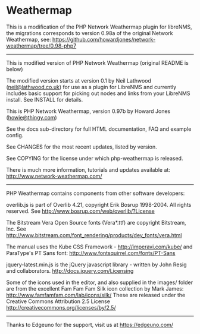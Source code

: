# Weathermap

This is a modification of the PHP Network Weathermap plugin for libreNMS, the migrations corresponds to version 0.98a of the original Network Weathermap, see: https://github.com/howardjones/network-weathermap/tree/0.98-php7

----

This is  modified version of PHP Network Weathermap (original README is below)

The modified version starts at version 0.1 by Neil Lathwood (neil@lathwood.co.uk) for use as a plugin for LibreNMS and currently includes basic support for picking out nodes and links from your LibreNMS install. See INSTALL for details.

This is PHP Network Weathermap, version 0.97b by Howard Jones (howie@thingy.com)

See the docs sub-directory for full HTML documentation, FAQ and example config.

See CHANGES for the most recent updates, listed by version.

See COPYING for the license under which php-weathermap is released.

There is much more information, tutorials and updates available at:
http://www.network-weathermap.com/


----

PHP Weathermap contains components from other software developers:

overlib.js is part of Overlib 4.21, copyright Erik Bosrup 1998-2004. All rights reserved.
See http://www.bosrup.com/web/overlib/?License

The Bitstream Vera Open Source fonts (Vera*.ttf) are copyright Bitstream, Inc.
See http://www.bitstream.com/font_rendering/products/dev_fonts/vera.html

The manual uses the Kube CSS Framework - http://imperavi.com/kube/
and ParaType's PT Sans font: http://www.fontsquirrel.com/fonts/PT-Sans

jquery-latest.min.js is the jQuery javascript library - written by John Resig and collaborators.
http://docs.jquery.com/Licensing

Some of the icons used in the editor, and also supplied in the images/ folder are
from the excellent Fam Fam Fam Silk icon collection by Mark James:
http://www.famfamfam.com/lab/icons/silk/
These are released under the Creative Commons Attribution 2.5 License
http://creativecommons.org/licenses/by/2.5/

----

Thanks to Edgeuno for the support, visit us at https://edgeuno.com/

